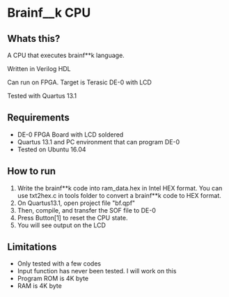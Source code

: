 # Brainf__k CPU
## Whats this?
A CPU that executes brainf\*\*k language.

Written in Verilog HDL

Can run on FPGA. Target is Terasic DE-0 with LCD

Tested with Quartus 13.1

## Requirements
- DE-0 FPGA Board with LCD soldered
- Quartus 13.1 and PC environment that can program DE-0
- Tested on Ubuntu 16.04

## How to run
1. Write the brainf\*\*k code into ram_data.hex in Intel HEX format. You can use txt2hex.c in tools folder to convert a brainf\*\*k code to HEX format.
2. On Quartus13.1, open project file "bf.qpf"
3. Then, compile, and transfer the SOF file to DE-0
4. Press Button[1] to reset the CPU state.
5. You will see output on the LCD

## Limitations
- Only tested with a few codes
- Input function has never been tested. I will work on this
- Program ROM is 4K byte
- RAM is 4K byte
